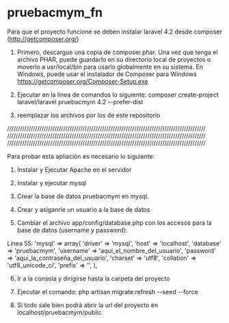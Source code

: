 # pruebacmym_fn

Para que el proyecto funcione se deben instalar laravel 4.2 desde composer (http://getcomposer.org/)

1. Primero, descargue una copia de composer.phar. Una vez que tenga el archivo PHAR, puede guardarlo en su directorio local de proyectos o moverlo a usr/local/bin para usarlo globalmente en su sistema. En Windows, puede usar el instalador de Composer para Windows https://getcomposer.org/Composer-Setup.exe

2. Ejecutar en la línea de comandos lo siguiente: composer create-project laravel/laravel pruebacmym 4.2 --prefer-dist

3. reemplazar los archivos por los de este repositorio

////////////////////////////////////////////////////////////////////////////////////////////
////////////////////////////////////////////////////////////////////////////////////////////
////////////////////////////////////////////////////////////////////////////////////////////

Para probar esta apliación es necesario lo siguiente:

1. Instalar y Ejecutar Apache en el servidor

2. Instalar y ejecutar mysql

3. Crear la base de datos pruebacmym en mysql.

4. Crear y asiganrle un usuario a la base de datos

5. Cambiar el archivo app/config/database.php con los accesos para la base de datos (username y password):

Línea 55: 
'mysql' => array(
			'driver'    => 'mysql',
			'host'      => 'localhost',
			'database'  => 'pruebacmym',
			'username'  => 'aqui_el_nombre_del_usuario',
			'password'  => 'aqui_la_contraseña_del_usuario',
			'charset'   => 'utf8',
			'collation' => 'utf8_unicode_ci',
			'prefix'    => '',
		),
    
6. Ir a la consola y dirigirse hasta la carpeta del proyecto

7. Ejecutar el comando: php artisan migrate:refresh --seed --force

8. Si todo sale bien podrá abrir la url del proyecto en localhost/pruebacmym/public
